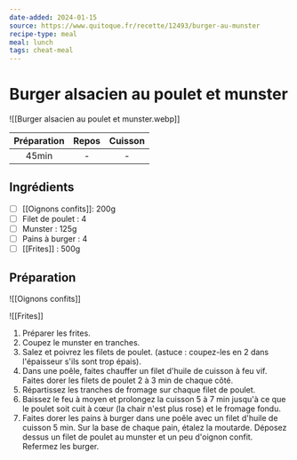 ```yaml
---
date-added: 2024-01-15
source: https://www.quitoque.fr/recette/12493/burger-au-munster
recipe-type: meal
meal: lunch
tags: cheat-meal
---
```


# Burger alsacien au poulet et munster

![[Burger alsacien au poulet et munster.webp]]

| Préparation | Repos | Cuisson |
|:-----------:|:-----:|:-------:|
|    45min    |   -   |    -    |

## Ingrédients

- [ ] [[Oignons confits]]: 200g
- [ ] Filet de poulet : 4
- [ ] Munster : 125g
- [ ] Pains à burger : 4
- [ ] [[Frites]] : 500g

## Préparation

![[Oignons confits]]

![[Frites]]

1. Préparer les frites.
2. Coupez le munster en tranches.
3. Salez et poivrez les filets de poulet. (astuce : coupez-les en 2 dans l'épaisseur s'ils sont trop épais).
4. Dans une poêle, faites chauffer un filet d'huile de cuisson à feu vif. Faites dorer les filets de poulet 2 à 3 min de chaque côté.
5. Répartissez les tranches de fromage sur chaque filet de poulet.
6. Baissez le feu à moyen et prolongez la cuisson 5 à 7 min jusqu'à ce que le poulet soit cuit à cœur (la chair n'est plus rose) et le fromage fondu.
7. Faites dorer les pains à burger dans une poêle avec un filet d'huile de cuisson 5 min. Sur la base de chaque pain, étalez la moutarde. Déposez dessus un filet de poulet au munster et un peu d'oignon confit. Refermez les burger.
